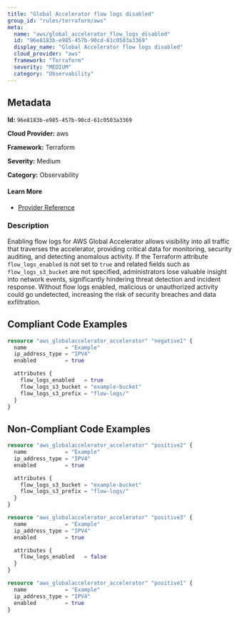 ```yaml
---
title: "Global Accelerator flow logs disabled"
group_id: "rules/terraform/aws"
meta:
  name: "aws/global_accelerator_flow_logs_disabled"
  id: "96e8183b-e985-457b-90cd-61c0503a3369"
  display_name: "Global Accelerator flow logs disabled"
  cloud_provider: "aws"
  framework: "Terraform"
  severity: "MEDIUM"
  category: "Observability"
---
```

## Metadata

**Id:** `96e8183b-e985-457b-90cd-61c0503a3369`

**Cloud Provider:** aws

**Framework:** Terraform

**Severity:** Medium

**Category:** Observability

#### Learn More

 - [Provider Reference](https://registry.terraform.io/providers/hashicorp/aws/latest/docs/resources/globalaccelerator_accelerator#flow_logs_enabled)

### Description

 Enabling flow logs for AWS Global Accelerator allows visibility into all traffic that traverses the accelerator, providing critical data for monitoring, security auditing, and detecting anomalous activity. If the Terraform attribute `flow_logs_enabled` is not set to `true` and related fields such as `flow_logs_s3_bucket` are not specified, administrators lose valuable insight into network events, significantly hindering threat detection and incident response. Without flow logs enabled, malicious or unauthorized activity could go undetected, increasing the risk of security breaches and data exfiltration.


## Compliant Code Examples
```terraform
resource "aws_globalaccelerator_accelerator" "negative1" {
  name            = "Example"
  ip_address_type = "IPV4"
  enabled         = true

  attributes {
    flow_logs_enabled   = true
    flow_logs_s3_bucket = "example-bucket"
    flow_logs_s3_prefix = "flow-logs/"
  }
}

```
## Non-Compliant Code Examples
```terraform
resource "aws_globalaccelerator_accelerator" "positive2" {
  name            = "Example"
  ip_address_type = "IPV4"
  enabled         = true

  attributes {
    flow_logs_s3_bucket = "example-bucket"
    flow_logs_s3_prefix = "flow-logs/"
  }
}

```

```terraform
resource "aws_globalaccelerator_accelerator" "positive3" {
  name            = "Example"
  ip_address_type = "IPV4"
  enabled         = true

  attributes {
    flow_logs_enabled   = false
  }
}

```

```terraform
resource "aws_globalaccelerator_accelerator" "positive1" {
  name            = "Example"
  ip_address_type = "IPV4"
  enabled         = true
}

```